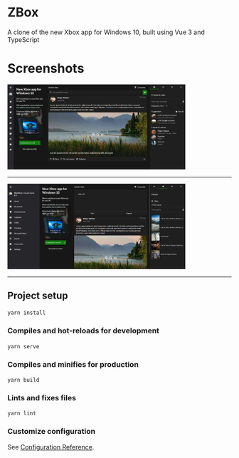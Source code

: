# ZBox
A clone of the new Xbox app for Windows 10, built using Vue 3 and TypeScript


# Screenshots

<img src="./demo/zbox.png" width="400" />

---

<img src="./demo/zbox-2.png" width="400" />

---

## Project setup
```
yarn install
```

### Compiles and hot-reloads for development
```
yarn serve
```

### Compiles and minifies for production
```
yarn build
```

### Lints and fixes files
```
yarn lint
```

### Customize configuration
See [Configuration Reference](https://cli.vuejs.org/config/).
